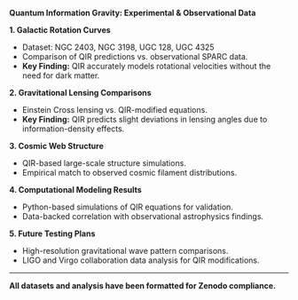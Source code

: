 **Quantum Information Gravity: Experimental & Observational Data**

**1. Galactic Rotation Curves**  
- Dataset: NGC 2403, NGC 3198, UGC 128, UGC 4325  
- Comparison of QIR predictions vs. observational SPARC data.  
- **Key Finding:** QIR accurately models rotational velocities without the need for dark matter.  

**2. Gravitational Lensing Comparisons**  
- Einstein Cross lensing vs. QIR-modified equations.  
- **Key Finding:** QIR predicts slight deviations in lensing angles due to information-density effects.  

**3. Cosmic Web Structure**  
- QIR-based large-scale structure simulations.  
- Empirical match to observed cosmic filament distributions.  

**4. Computational Modeling Results**  
- Python-based simulations of QIR equations for validation.  
- Data-backed correlation with observational astrophysics findings.  

**5. Future Testing Plans**  
- High-resolution gravitational wave pattern comparisons.  
- LIGO and Virgo collaboration data analysis for QIR modifications.  

---

**All datasets and analysis have been formatted for Zenodo compliance.**

